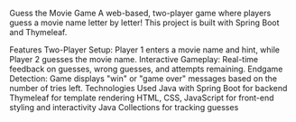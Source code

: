 Guess the Movie Game
A web-based, two-player game where players guess a movie name letter by letter! This project is built with Spring Boot and Thymeleaf.

Features
Two-Player Setup: Player 1 enters a movie name and hint, while Player 2 guesses the movie name.
Interactive Gameplay: Real-time feedback on guesses, wrong guesses, and attempts remaining.
Endgame Detection: Game displays "win" or "game over" messages based on the number of tries left.
Technologies Used
Java with Spring Boot for backend
Thymeleaf for template rendering
HTML, CSS, JavaScript for front-end styling and interactivity
Java Collections for tracking guesses
